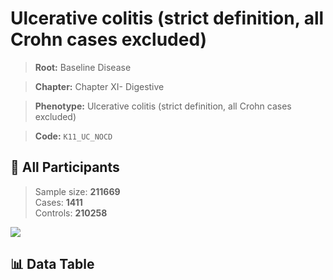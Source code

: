 # Ulcerative colitis (strict definition, all Crohn cases excluded)

> **Root:** Baseline Disease  

> **Chapter:** Chapter XI- Digestive  

> **Phenotype:** Ulcerative colitis (strict definition, all Crohn cases excluded)  

> **Code:** `K11_UC_NOCD`

## 🧪 All Participants  
> Sample size: **211669**  
> Cases: **1411**  
> Controls: **210258**
<img src="/Sensitive/Figures/ALL/Incidence/K11_UC_NOCD.png"/>

## 📊 Data Table
<CsvTableMRF src="/Sensitive/Data/ALL/Incidence/COX_K11_UC_NOCD.csv"/>

